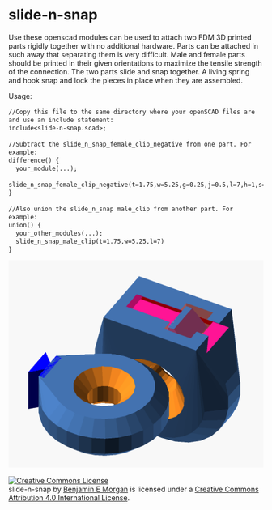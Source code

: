 # slide-n-snap

Use these openscad modules can be used to attach two FDM 3D printed parts rigidly together with no additional hardware. Parts can be attached in such away that separating them is very difficult. Male and female parts should be printed in their given orientations to maximize the tensile strength of the connection. The two parts slide and snap together. A living spring and hook snap and lock the pieces in place when they are assembled.

Usage: 
```
//Copy this file to the same directory where your openSCAD files are and use an include statement:
include<slide-n-snap.scad>;

//Subtract the slide_n_snap_female_clip_negative from one part. For example:
difference() {
  your_module(...);
  slide_n_snap_female_clip_negative(t=1.75,w=5.25,g=0.25,j=0.5,l=7,h=1,s=0.8,a=7,c=20);
}

//Also union the slide_n_snap male_clip from another part. For example:
union() {
  your_other_modules(...);
  slide_n_snap_male_clip(t=1.75,w=5.25,l=7)
}
```

![Test Objects](img/test.png)

<a rel="license" href="http://creativecommons.org/licenses/by/4.0/"><img alt="Creative Commons License" style="border-width:0" src="https://i.creativecommons.org/l/by/4.0/88x31.png" /></a><br /><span xmlns:dct="http://purl.org/dc/terms/" property="dct:title">slide-n-snap</span> by <a xmlns:cc="http://creativecommons.org/ns#" href="https://github.com/benjamin-edward-morgan/slide-n-snap" property="cc:attributionName" rel="cc:attributionURL">Benjamin E Morgan</a> is licensed under a <a rel="license" href="http://creativecommons.org/licenses/by/4.0/">Creative Commons Attribution 4.0 International License</a>.